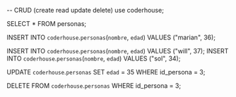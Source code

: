 -- CRUD (create read update delete)
use coderhouse;

SELECT * FROM personas;

INSERT INTO `coderhouse`.`personas`(`nombre`, `edad`) VALUES ("marian", 36);

INSERT INTO `coderhouse`.`personas`(`nombre`, `edad`) VALUES ("will", 37);
INSERT INTO `coderhouse`.`personas`(`nombre`, `edad`) VALUES ("sol", 34);

UPDATE `coderhouse`.`personas` SET `edad` = 35 WHERE id_persona = 3;

DELETE FROM `coderhouse`.`personas` WHERE id_persona = 3;